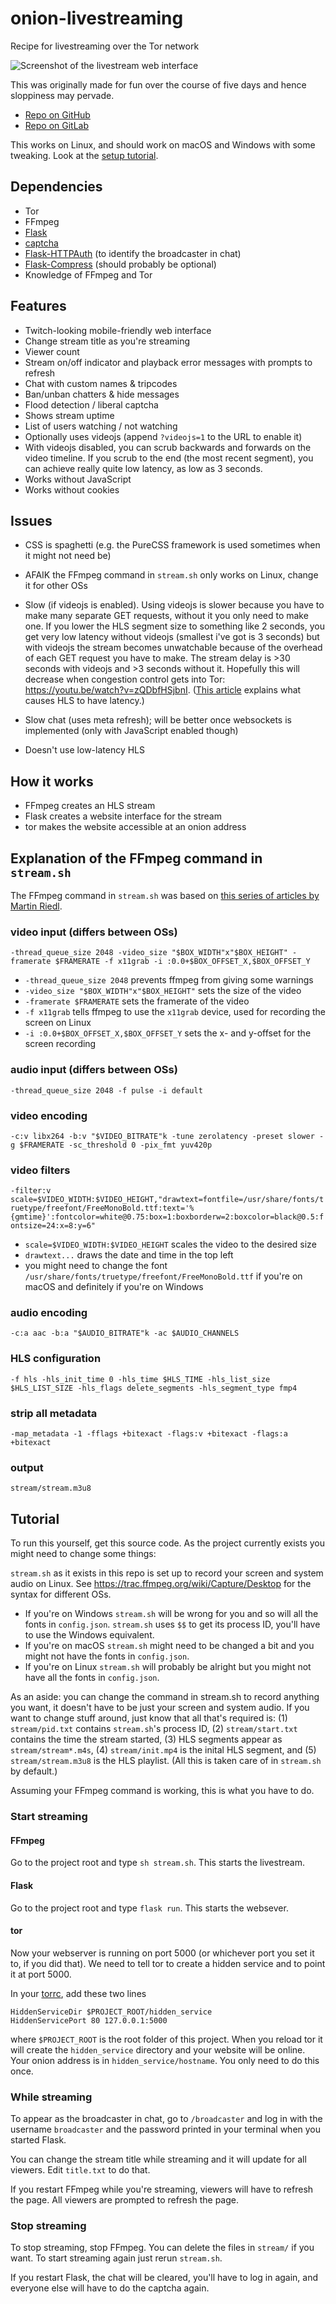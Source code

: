 # onion-livestreaming

Recipe for livestreaming over the Tor network

![Screenshot of the livestream web interface](demo.png)

This was originally made for fun over the course of five days and hence sloppiness may pervade.

* [Repo on GitHub](https://github.com/ninya9k/onion-livestreaming)
* [Repo on GitLab](https://gitlab.com/ninya9k/onion-livestreaming)

This works on Linux, and should work on macOS and Windows with some tweaking. Look at the [setup tutorial](#tutorial).

## Dependencies
* Tor
* FFmpeg
* [Flask](https://github.com/pallets/flask)
* [captcha](https://github.com/lepture/captcha)
* [Flask-HTTPAuth](https://github.com/miguelgrinberg/Flask-HTTPAuth) (to identify the broadcaster in chat)
* [Flask-Compress](https://github.com/colour-science/flask-compress) (should probably be optional)
* Knowledge of FFmpeg and Tor

## Features
* Twitch-looking mobile-friendly web interface
* Change stream title as you're streaming
* Viewer count
* Stream on/off indicator and playback error messages with prompts to refresh
* Chat with custom names & tripcodes
* Ban/unban chatters & hide messages
* Flood detection / liberal captcha
* Shows stream uptime
* List of users watching / not watching
* Optionally uses videojs (append `?videojs=1` to the URL to enable it)
* With videojs disabled, you can scrub backwards and forwards on the video timeline. If you scrub to the end (the most recent segment), you can achieve really quite low latency, as low as 3 seconds.
* Works without JavaScript
* Works without cookies

## Issues
* CSS is spaghetti (e.g. the PureCSS framework is used sometimes when it might not need be)
* AFAIK the FFmpeg command in `stream.sh` only works on Linux, change it for other OSs
* Slow (if videojs is enabled). Using videojs is slower because you have to make many separate GET requests, without it you only need to make one. If you lower the HLS segment size to something like 2 seconds, you get very low latency without videojs (smallest i've got is 3 seconds) but with videojs the stream becomes unwatchable because of the overhead of each GET request you have to make. The stream delay is >30 seconds with videojs and >3 seconds without it. Hopefully this will decrease when congestion control gets into Tor: https://youtu.be/watch?v=zQDbfHSjbnI. ([This article](https://www.martin-riedl.de/2020/04/17/using-ffmpeg-as-a-hls-streaming-server-part-8-reducing-delay/) explains what causes HLS to have latency.)
* Slow chat (uses meta refresh); will be better once websockets is implemented (only with JavaScript enabled though)


* Doesn't use low-latency HLS

## How it works

* FFmpeg creates an HLS stream
* Flask creates a website interface for the stream
* tor makes the website accessible at an onion address

## Explanation of the FFmpeg command in `stream.sh`

The FFmpeg command in `stream.sh` was based on [this series of articles by Martin Riedl](https://www.martin-riedl.de/2020/04/17/using-ffmpeg-as-a-hls-streaming-server-overview/).

### video input (differs between OSs)
`-thread_queue_size 2048 -video_size "$BOX_WIDTH"x"$BOX_HEIGHT" -framerate $FRAMERATE -f x11grab -i :0.0+$BOX_OFFSET_X,$BOX_OFFSET_Y`
* `-thread_queue_size 2048` prevents ffmpeg from giving some warnings
* `-video_size "$BOX_WIDTH"x"$BOX_HEIGHT"` sets the size of the video
* `-framerate $FRAMERATE` sets the framerate of the video
* `-f x11grab` tells ffmpeg to use the `x11grab` device, used for recording the screen on Linux
* `-i :0.0+$BOX_OFFSET_X,$BOX_OFFSET_Y` sets the x- and y-offset for the screen recording

### audio input (differs between OSs)
`-thread_queue_size 2048 -f pulse -i default`

### video encoding
`-c:v libx264 -b:v "$VIDEO_BITRATE"k -tune zerolatency -preset slower -g $FRAMERATE -sc_threshold 0 -pix_fmt yuv420p`

### video filters
`-filter:v scale=$VIDEO_WIDTH:$VIDEO_HEIGHT,"drawtext=fontfile=/usr/share/fonts/truetype/freefont/FreeMonoBold.ttf:text='%{gmtime}':fontcolor=white@0.75:box=1:boxborderw=2:boxcolor=black@0.5:fontsize=24:x=8:y=6"`
* `scale=$VIDEO_WIDTH:$VIDEO_HEIGHT` scales the video to the desired size
* `drawtext...` draws the date and time in the top left
* you might need to change the font `/usr/share/fonts/truetype/freefont/FreeMonoBold.ttf` if you're on macOS and definitely if you're on Windows

### audio encoding
`-c:a aac -b:a "$AUDIO_BITRATE"k -ac $AUDIO_CHANNELS`

### HLS configuration
`-f hls -hls_init_time 0 -hls_time $HLS_TIME -hls_list_size $HLS_LIST_SIZE -hls_flags delete_segments -hls_segment_type fmp4`

### strip all metadata
`-map_metadata -1 -fflags +bitexact -flags:v +bitexact -flags:a +bitexact`

### output
`stream/stream.m3u8`

## Tutorial

To run this yourself, get this source code. As the project currently exists you might need to change some things:

`stream.sh` as it exists in this repo is set up to record your screen and system audio on Linux. See https://trac.ffmpeg.org/wiki/Capture/Desktop for the syntax for different OSs.

* If you're on Windows `stream.sh` will be wrong for you and so will all the fonts in `config.json`. `stream.sh` uses `$$` to get its process ID, you'll have to use the Windows equivalent.
* If you're on macOS `stream.sh` might need to be changed a bit and you might not have the fonts in `config.json`.
* If you're on Linux `stream.sh` will probably be alright but you might not have all the fonts in `config.json`.

As an aside: you can change the command in stream.sh to record anything you want, it doesn't have to be just your screen and system audio. If you want to change stuff around, just know that all that's required is: (1) `stream/pid.txt` contains `stream.sh`'s process ID, (2) `stream/start.txt` contains the time the stream started, (3) HLS segments appear as `stream/stream*.m4s`, (4) `stream/init.mp4` is the inital HLS segment, and (5) `stream/stream.m3u8` is the HLS playlist. (All this is taken care of in `stream.sh` by default.)

Assuming your FFmpeg command is working, this is what you have to do.

### Start streaming

#### FFmpeg

Go to the project root and type `sh stream.sh`. This starts the livestream.

#### Flask
Go to the project root and type `flask run`. This starts the websever.

#### tor

Now your webserver is running on port 5000 (or whichever port you set it to, if you did that). We need to tell tor to create a hidden service and to point it at port 5000.

In your [torrc](https://support.torproject.org/tbb/tbb-editing-torrc/), add these two lines
```
HiddenServiceDir $PROJECT_ROOT/hidden_service
HiddenServicePort 80 127.0.0.1:5000
```
where `$PROJECT_ROOT` is the root folder of this project. When you reload tor it will create the `hidden_service` directory and your website will be online. Your onion address is in `hidden_service/hostname`. You only need to do this once.

### While streaming

To appear as the broadcaster in chat, go to `/broadcaster` and log in with the username `broadcaster` and the password printed in your terminal when you started Flask.

You can change the stream title while streaming and it will update for all viewers. Edit `title.txt` to do that.

If you restart FFmpeg while you're streaming, viewers will have to refresh the page. All viewers are prompted to refresh the page.

### Stop streaming

To stop streaming, stop FFmpeg. You can delete the files in `stream/` if you want. To start streaming again just rerun `stream.sh`.

If you restart Flask, the chat will be cleared, you'll have to log in again, and everyone else will have to do the captcha again.
